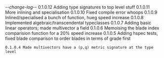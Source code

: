 -*-change-log-*-
	0.1.0.12 Adding type signatures to top level stuff
	0.1.0.11 More inlining and specialisation
	0.1.0.10 Fixed compile error whoops
	0.1.0.9 Inlined/specialised a bunch of function, hueg speed increase
        0.1.0.8 Implemented algebraic/transcendental typeclasses
	0.1.0.7 Adding basic linear operators; made multivector a field
	0.1.0.6 Memoising the blade index comparision function for a 20% speed increase 
	0.1.0.5 Adding hspec tests, fixed blade comparison to order blades in terms of grade first

	0.1.0.4 Made multivectors have a (p,q) metric signature at the type level
